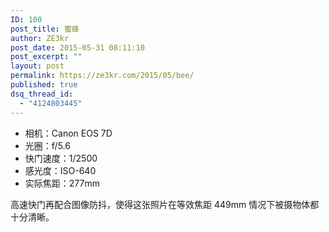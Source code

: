```yaml
---
ID: 100
post_title: 蜜蜂
author: ZE3kr
post_date: 2015-05-31 08:11:10
post_excerpt: ""
layout: post
permalink: https://ze3kr.com/2015/05/bee/
published: true
dsq_thread_id:
  - "4124803445"
---
```


+ 相机：Canon EOS 7D
+ 光圈：f/5.6
+ 快门速度：1/2500
+ 感光度：ISO-640
+ 实际焦距：277mm

高速快门再配合图像防抖，使得这张照片在等效焦距 449mm 情况下被摄物体都十分清晰。
